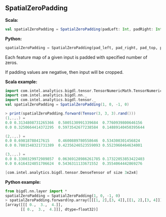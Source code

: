 ## SpatialZeroPadding ##

**Scala:**
```scala
val spatialZeroPadding = SpatialZeroPadding(padLeft: Int, padRight: Int, padTop: Int, padBottom: Int)
```
**Python:**
```python
spatialZeroPadding = SpatialZeroPadding(pad_left, pad_right, pad_top, pad_bottom)
```

Each feature map of a given input is padded with specified number of zeros.
 
If padding values are negative, then input will be cropped.

**Scala example:**
```scala
import com.intel.analytics.bigdl.tensor.TensorNumericMath.TensorNumeric.NumericFloat
import com.intel.analytics.bigdl.nn._
import com.intel.analytics.bigdl.tensor._
val spatialZeroPadding = SpatialZeroPadding(1, 0, -1, 0)

> print(spatialZeroPadding.forward(Tensor(3, 3, 3).rand()))
(1,.,.) =
0.0	0.3134808731265366	0.5005130991339684	0.7760939800646156	
0.0	0.3250664414372295	0.5973542677238584	0.14889140450395644	

(2,.,.) =
0.0	0.69818788417615	0.4600889780558646	0.534300301456824	
0.0	0.7801548321731389	0.42356246523559093	0.5523960464634001	

(3,.,.) =
0.0	0.3300329972989857	0.06369128986261785	0.17322053853422403	
0.0	0.6164324851706624	0.5436311133671552	0.3554064442869276	

[com.intel.analytics.bigdl.tensor.DenseTensor of size 3x2x4]


```

**Python example:**
```python
from bigdl.nn.layer import *
spatialZeroPadding = SpatialZeroPadding(1, 0, -1, 0)
> spatialZeroPadding.forward(np.array([[[1, 2],[3, 4]],[[1, 2],[3, 4]]]))
[array([[[ 0.,  3.,  4.]],
       [[ 0.,  3.,  4.]]], dtype=float32)]
       
```


